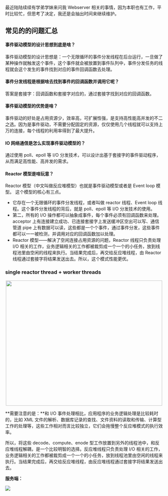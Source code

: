 

最近陆陆续续有学弟学妹来问我 Webserver 相关的事情，因为本职也有工作，平时比较忙，但思考了决定，我还是会抽出时间来继续维护。

## 常见的的问题汇总

#### 事件驱动模型的设计思想到底是啥？

事件驱动模型的设计思想是：一个无限循环的事件分发线程在后台运行，一旦做了某种操作就触发这个事件，这个事件就会被放置到事件队列中，事件分发任务的线程就会这个发生的事件找到对应的事件回调函数去处理。

#### 事件分发线程是根据啥去找到事件的回调函数并调用它呢？

答案是套接字：回调函数和套接字对应的，通过套接字找到对应的回调函数。

#### 事件驱动模型的优势是啥？

事件驱动的好处是占用资源少，效率高，可扩展性强，是支持高性能高并发的不二之选。因为是事件驱动，不需要分配固定的资源，仅仅使用几个线程就可以支持上万的连接，每个线程的利用率得到了最大提升。

#### IO 网络通信是怎么实现事件驱动模型的？

通过使用 poll、epoll 等 I/O 分发技术，可以设计出基于套接字的事件驱动程序，从而满足高性能、高并发的需求。

#### Reactor 模型是啥玩意？

Reactor 模型（中文叫做反应堆模型）也就是事件驱动模型或者是 Event loop 模型。
这个模型的核心有三点。

- 它存在一个无限循环的事件分发线程，或者叫做 reactor 线程、Event loop 线程。这个事件分发线程的背后，就是 poll、epoll 等 I/O 分发技术的使用。
- 第二，所有的 I/O 操作都可以抽象成事件，每个事件必须有回调函数来处理。acceptor 上有连接建立成功、已连接套接字上发送缓冲区空出可以写、通信管道 pipe 上有数据可以读，这些都是一个个事件，通过事件分发，这些事件都可以一一被检测，并调用对应的回调函数加以处理。
- Reactor 模型——解决了空闲连接占用资源的问题，Reactor 线程只负责处理 I/O 相关的工作，业务逻辑相关的工作都被裁剪成一个一个的小任务，放到线程池里由空闲的线程来执行。当结果完成后，再交给反应堆线程，由 Reactor 线程通过套接字将结果发送出去。所以，这个模式性能更优。

### single reactor thread + worker threads

<div  align="center">   <img src="https://cdn.jsdelivr.net/gh/rongweihe/ImageHost01/epoll/reactor01.png" width = "500" height = "400" align=center/> </div>

**需要注意的是：**和 I/O 事件处理相比，应用程序的业务逻辑处理是比较耗时的，比如 XML 文件的解析、数据库记录的查找、文件资料的读取和传输、计算型工作的处理等，这些工作相对而言比较独立，它们会拖慢整个反应堆模式的执行效率。

所以，将这些 decode、compute、enode 型工作放置到另外的线程池中，和反应堆线程解耦，是一个比较明智的选择。反应堆线程只负责处理 I/O 相关的工作，业务逻辑相关的工作都被裁剪成一个一个的小任务，放到线程池里由空闲的线程来执行。当结果完成后，再交给反应堆线程，由反应堆线程通过套接字将结果发送出去。

**服务端：**

![](https://cdn.jsdelivr.net/gh/rongweihe/ImageHost01/epoll/27-poll-server.png)